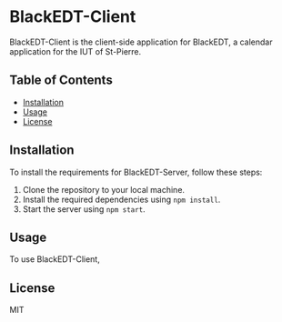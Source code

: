 # BlackEDT-Client

BlackEDT-Client is the client-side application for BlackEDT, a calendar application for the IUT of St-Pierre.

## Table of Contents

- [Installation](#installation)
- [Usage](#usage)
- [License](#license)

## Installation

To install the requirements for BlackEDT-Server, follow these steps:

1. Clone the repository to your local machine.
2. Install the required dependencies using `npm install`.
3. Start the server using `npm start`.

## Usage

To use BlackEDT-Client, <mettre les instructions>

## License

MIT